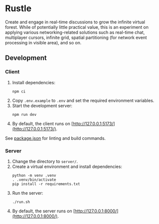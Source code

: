 # Rustle
Create and engage in real-time discussions to grow the infinite virtual forest. While of potentially little practical value, this is an experiment on applying various networking-related solutions such as real-time chat, multiplayer cursors, infinite grid, spatial partitioning (for network event processing in visible area), and so on.

## Development
### Client
1. Install dependencies:
   ```
   npm ci
   ```
2. Copy `.env.example` to `.env` and set the required environment variables.
3. Start the development server:
   ```
   npm run dev
   ```
4. By default, the client runs on [http://127.0.0.1:5173/](http://127.0.0.1:5173/).

See [package.json](./package.json) for linting and build commands.

### Server
1. Change the directory to `server/`.
2. Create a virtual environment and install dependencies:
   ```
   python -m venv .venv
   . .venv/bin/activate
   pip install -r requirements.txt
   ```
3. Run the server:
   ```
   ./run.sh
   ```
4. By default, the server runs on [http://127.0.0.1:8000/](http://127.0.0.1:8000/).
